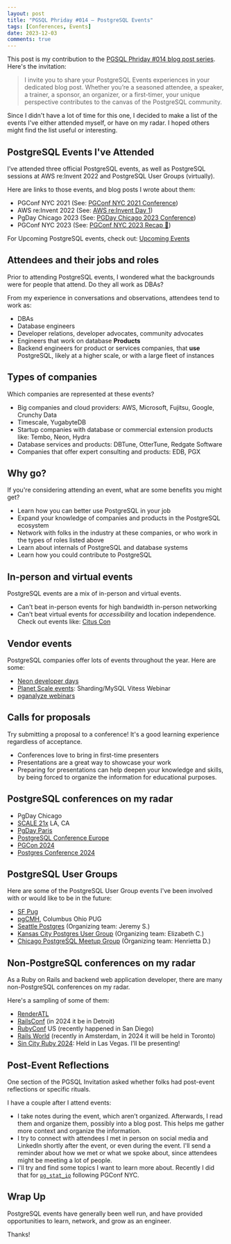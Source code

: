 ```yaml
---
layout: post
title: "PGSQL Phriday #014 — PostgreSQL Events"
tags: [Conferences, Events]
date: 2023-12-03
comments: true
---
```


This post is my contribution to the [PGSQL Phriday #014 blog post series](https://www.pgsqlphriday.com/2023/11/pgsql-phriday-014/). Here's the invitation:

> I invite you to share your PostgreSQL Events experiences in your dedicated blog post. Whether you’re a seasoned attendee, a speaker, a trainer, a sponsor, an organizer, or a first-timer, your unique perspective contributes to the canvas of the PostgreSQL community.

Since I didn't have a lot of time for this one, I decided to make a list of the events I've either attended myself, or have on my radar. I hoped others might find the list useful or interesting.

## PostgreSQL Events I've Attended

I’ve attended three official PostgreSQL events, as well as PostgreSQL sessions at AWS re:Invent 2022 and PostgreSQL User Groups (virtually).

Here are links to those events, and blog posts I wrote about them:

* PGConf NYC 2021 (See: [PGConf NYC 2021 Conference](/blog/2021/12/06/pgconf-nyc-2021))
* AWS re:Invent 2022 (See: [AWS re:Invent Day 1](/blog/2022/11/28/aws-reinvent-day1))
* PgDay Chicago 2023 (See: [PGDay Chicago 2023 Conference](/blog/2023/05/24/pgday-chicago))
* PGConf NYC 2023 (See: [PGConf NYC 2023 Recap 🐘](/blog/2023/10/10/pgconf-nyc-2023))

For Upcoming PostgreSQL events, check out: [Upcoming Events](https://www.postgresql.org/about/events/)


## Attendees and their jobs and roles
Prior to attending PostgreSQL events, I wondered what the backgrounds were for people that attend. Do they all work as DBAs?

From my experience in conversations and observations, attendees tend to work as:
* DBAs
* Database engineers
* Developer relations, developer advocates, community advocates
* Engineers that work on database **Products**
* Backend engineers for product or services companies, that **use** PostgreSQL, likely at a higher scale, or with a large fleet of instances


## Types of companies
Which companies are represented at these events?

* Big companies and cloud providers: AWS, Microsoft, Fujitsu, Google, Crunchy Data
* Timescale, YugabyteDB
* Startup companies with database or commercial extension products like: Tembo, Neon, Hydra
* Database services and products: DBTune, OtterTune, Redgate Software
* Companies that offer expert consulting and products: EDB, PGX

## Why go?
If you're considering attending an event, what are some benefits you might get?

* Learn how you can better use PostgreSQL in your job
* Expand your knowledge of companies and products in the PostgreSQL ecosystem
* Network with folks in the industry at these companies, or who work in the types of roles listed above
* Learn about internals of PostgreSQL and database systems
* Learn how you could contribute to PostgreSQL

## In-person and virtual events

PostgreSQL events are a mix of in-person and virtual events.

* Can't beat in-person events for high bandwidth in-person networking
* Can't beat virtual events for *accessibility* and location independence. Check out events like: [Citus Con](https://www.citusdata.com/cituscon/2023/)

## Vendor events
PostgreSQL companies offer lots of events throughout the year. Here are some:

- [Neon developer days](https://devdays.neon.tech)
- [Planet Scale events](https://planetscale.com/events): Sharding/MySQL Vitess Webinar
- [pganalyze webinars](https://pganalyze.com/resources)


## Calls for proposals
Try submitting a proposal to a conference! It's a good learning experience regardless of acceptance.

- Conferences love to bring in first-time presenters
- Presentations are a great way to showcase your work
- Preparing for presentations can help deepen your knowledge and skills, by being forced to organize the information for educational purposes.


## PostgreSQL conferences on my radar
- PgDay Chicago
- [SCALE 21x](https://www.socallinuxexpo.org/scale/21x) LA, CA
- [PgDay Paris](https://2023.pgday.paris)
- [PostgreSQL Conference Europe](https://2023.pgconf.eu)
- [PGCon 2024](https://www.pgcon.org/2024/)
- [Postgres Conference 2024](https://postgresconf.org)


## PostgreSQL User Groups
Here are some of the PostgreSQL User Group events I've been involved with or would like to be in the future:
- [SF Pug](https://wiki.postgresql.org/wiki/SFPUG)
- [pgCMH](https://www.meetup.com/postgrescmh/), Columbus Ohio PUG
- [Seattle Postgres](https://www.meetup.com/seattle-postgres/) (Organizing team: Jeremy S.)
- [Kansas City Postgres User Group](https://www.meetup.com/kansas-city-postgres-user-group/) (Organizing team: Elizabeth C.)
- [Chicago PostgreSQL Meetup Group](https://www.meetup.com/chicago-postgresql-user-group/) (Organizing team: Henrietta D.)


## Non-PostgreSQL conferences on my radar
As a Ruby on Rails and backend web application developer, there are many non-PostgreSQL conferences on my radar.

Here's a sampling of some of them:

* [RenderATL](https://www.renderatl.com)
* [RailsConf](https://www.railsconf.org) (in 2024 it be in Detroit)
* [RubyConf](https://rubyconf.org) US (recently happened in San Diego)
* [Rails World](https://rubyonrails.org/world) (recently in Amsterdam, in 2024 it will be held in Toronto)
* [Sin City Ruby 2024](https://www.sincityruby.com): Held in Las Vegas. I’ll be presenting!

## Post-Event Reflections

One section of the PGSQL Invitation asked whether folks had post-event reflections or specific rituals.

I have a couple after I attend events:

- I take notes during the event, which aren’t organized. Afterwards, I read them and organize them, possibly into a blog post. This helps me gather more context and organize the information.
- I try to connect with attendees I met in person on social media and LinkedIn shortly after the event, or even during the event. I'll send a reminder about how we met or what we spoke about, since attendees might be meeting a lot of people.
- I'll try and find some topics I want to learn more about. Recently I did that for [`pg_stat_io`](/blog/2023/11/01/PostgreSQL-IO-Visibility-wehack-pg_stat_io) following PGConf NYC.

## Wrap Up

PostgreSQL events have generally been well run, and have provided opportunities to learn, network, and grow as an engineer.

Thanks!
